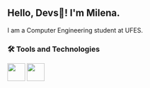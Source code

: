 ## Hello, Devs👋! I'm Milena.
I am a Computer Engineering student at UFES.

### 🛠 Tools and Technologies

<img src="https://cdn.jsdelivr.net/gh/devicons/devicon/icons/adonisjs/adonisjs-original.svg" width="40" height="40"/>
<img src="https://cdn.jsdelivr.net/gh/devicons/devicon/icons/adonisjs/adonisjs-original.svg" width="40" height="40"/>

       
          



<!--
##🛠 Tech Stack
###

###🛠 Tech Stack
<img src="https://cdn.jsdelivr.net/gh/devicons/devicon/icons/adonisjs/adonisjs-original.svg" /> | 
            <img src="https://cdn.jsdelivr.net/gh/devicons/devicon/icons/adonisjs/adonisjs-original.svg" />

💻   Java | Spring-boot
🌐   HTML | CSS | JavaScript
🛢   MySQL | PostgreSQL, DynamoDB, Redis
🔧   Git | Markdown

**milenaTavares/milenaTavares** is a ✨ _special_ ✨ repository because its `README.md` (this file) appears on your GitHub profile.

Here are some ideas to get you started:

- 🔭 I’m currently working on ...
- 🌱 I’m currently learning ...
- 👯 I’m looking to collaborate on ...
- 🤔 I’m looking for help with ...
- 💬 Ask me about ...
- 📫 How to reach me: ...
- 😄 Pronouns: ...
- ⚡ Fun fact: ...
-->
